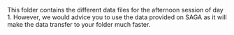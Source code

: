 This folder contains the different data files for the afternoon session of day 1. However, we would advice you to use the data provided on SAGA as it will make the data transfer to your folder much faster.
